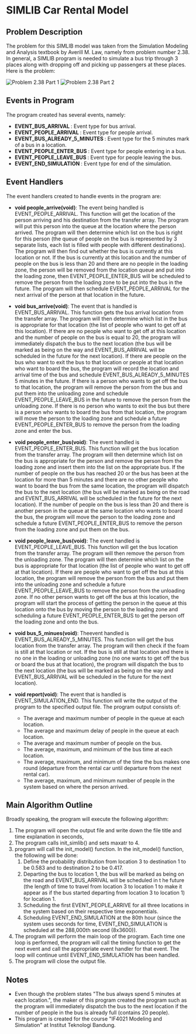 # SIMLIB Car Rental Model
## Problem Description
The problem for this SIMLIB model was taken from the Simulation Modeling and Analysis textbook by Averill M. Law, namely from problem number 2.38. In general, a SIMLIB program is needed to simulate a bus trip through 3 places along with dropping off and picking up passengers at these places. Here is the problem:

![Problem 2.38 Part 1](https://github.com/davidkarelh/Tugas-Besar-1-Pemodelan-dan-Simulasi/blob/main/images/Problem-1.png?raw=true)
![Problem 2.38 Part 2](https://github.com/davidkarelh/Tugas-Besar-1-Pemodelan-dan-Simulasi/blob/main/images/Problem-2.png?raw=true)

## Events in Program
The program created has several events, namely:
- <b>EVENT_BUS_ARRIVAL             </b>: Event type for bus arrival.
- <b>EVENT_PEOPLE_ARRIVAL          </b>: Event type for people arrival.
- <b>EVENT_BUS_ALREADY_5_MINUTES   </b>: Event type for the 5 minutes mark of a bus in a location.
- <b>EVENT_PEOPLE_ENTER_BUS        </b>: Event type for people entering in a bus.
- <b>EVENT_PEOPLE_LEAVE_BUS        </b>: Event type for people leaving the bus.
- <b>EVENT_END_SIMULATION          </b>: Event type for end of the simulation.

## Event Handlers
The event handlers created to handle events in the program are:
- <b>void people_arrive(void)</b>:
The event being handled is EVENT_PEOPLE_ARRIVAL. This function will get the location of the person arriving and his destination from the transfer array. The program will put this person into the queue at the location where the person arrived. The program will then determine which list on the bus is right for this person (the queue of people on the bus is represented by 3 separate lists, each list is filled with people with different destinations). The program will then find out whether the bus is currently at this location or not. If the bus is currently at this location and the number of people on the bus is less than 20 and there are no people in the loading zone, the person will be removed from the location queue and put into the loading zone, then EVENT_PEOPLE_ENTER_BUS will be scheduled to remove the person from the loading zone to be put into the bus in the future. The program will then schedule EVENT_PEOPLE_ARRIVAL for the next arrival of the person at that location in the future.

- <b>void bus_arrive(void)</b>:
The event that is handled is EVENT_BUS_ARRIVAL. This function gets the bus arrival location from the transfer array. The program will then determine which list in the bus is appropriate for that location (the list of people who want to get off at this location). If there are no people who want to get off at this location and the number of people on the bus is equal to 20, the program will immediately dispatch the bus to the next location (the bus will be marked as being on the way and EVENT_BUS_ARRIVAL will be scheduled in the future for the next location). If there are people on the bus who want to exit the bus to that location or people at that location who want to board the bus, the program will record the location and arrival time of the bus and schedule EVENT_BUS_ALREADY_5_MINUTES 5 minutes in the future. If there is a person who wants to get off the bus to that location, the program will remove the person from the bus and put them into the unloading zone and schedule EVENT_PEOPLE_LEAVE_BUS in the future to remove the person from the unloading zone. If there is no person who wants to exit the bus but there is a person who wants to board the bus from that location, the program will move the person to the loading zone and schedule a future EVENT_PEOPLE_ENTER_BUS to remove the person from the loading zone and enter the bus.

- <b>void people_enter_bus(void)</b>:
The event handled is EVENT_PEOPLE_ENTER_BUS. This function will get the bus location from the transfer array. The program will then determine which list on the bus is appropriate for the person and remove the person from the loading zone and insert them into the list on the appropriate bus. If the number of people on the bus has reached 20 or the bus has been at the location for more than 5 minutes and there are no other people who want to board the bus from the same location, the program will dispatch the bus to the next location (the bus will be marked as being on the road and EVENT_BUS_ARRIVAL will be scheduled in the future for the next location). If the number of people on the bus is less than 20 and there is another person in the queue at the same location who wants to board the bus, the program will move the person to the loading zone and schedule a future EVENT_PEOPLE_ENTER_BUS to remove the person from the loading zone and put them on the bus.

- <b>void people_leave_bus(void)</b>:
The event handled is EVENT_PEOPLE_LEAVE_BUS. This function will get the bus location from the transfer array. The program will then remove the person from the unloading zone. The program will then determine which list on the bus is appropriate for that location (the list of people who want to get off at that location). If there are people who want to get off the bus at this location, the program will remove the person from the bus and put them into the unloading zone and schedule a future EVENT_PEOPLE_LEAVE_BUS to remove the person from the unloading zone. If no other person wants to get off the bus at this location, the program will start the process of getting the person in the queue at this location onto the bus by moving the person to the loading zone and scheduling a future EVENT_PEOPLE_ENTER_BUS to get the person off the loading zone and onto the bus.

- <b>void bus_5_minues(void)</b>:
Theevent handled is EVENT_BUS_ALREADY_5_MINUTES. This function will get the bus location from the transfer array. The program will then check if the foam is still at that location or not. If the bus is still at that location and there is no one in the loading or unloading zone (no one wants to get off the bus or board the bus at that location), the program will dispatch the bus to the next location (the bus will be marked as being on the way and EVENT_BUS_ARRIVAL will be scheduled in the future for the next location).

 
- <b>void report(void)</b>:
The event that is handled is EVENT_SIMULATION_END. This function will write the output of the program to the specified output file. The program output consists of:
    - The average and maximum number of people in the queue at each location.
    - The average and maximum delay of people in the queue at each location.
    - The average and maximum number of people on the bus.
    - The average, maximum, and minimum of the bus time at each location.
    - The average, maximum, and minimum of the time the bus makes one round (departure from the rental car until departure from the next rental car).
    - The average, maximum, and minimum number of people in the system based on where the person arrived.
 
## Main Algorithm Outline
Broadly speaking, the program will execute the following algorithm:
1. The program will open the output file and write down the file title and time explanation in seconds,
2. The program calls init_simlib() and sets maxatr to 4.
3.  program will call the init_model() function. In the init_model() function, the following will be done:
    1. Define the probability distribution from location 3 to destination 1 to be 0.583 and to destination 2 to be 0.417.
    2. Departing the bus to location 1, the bus will be marked as being on the road and EVENT_BUS_ARRIVAL will be scheduled in t   he future (the length of time to travel from location 3 to location 1 to make it appear as if the bus started departing from location 3 to location 1) for location 1.
    3. Scheduling the first EVENT_PEOPLE_ARRIVE for all three locations in the system based on their respective time exponentials.
    4. Scheduling EVENT_END_SIMULATION at the 80th hour (since the system uses seconds for time, EVENT_END_SIMULATION is scheduled at the 288,000th second (8x3600)).
4. The program will perform the main loop of the program. Each time one loop is performed, the program will call the timing function to get the next event and call the appropriate event handler for that event. The loop will continue until EVENT_END_SIMULATION has been handled.
5. The program will close the output file.
 
## Notes
- Even though the problem states "The bus always spend 5 minutes at each location.", the maker of this program created the program such as the program will immediately dispatch the bus to the next location if the number of people in the bus is already full (contains 20 people).
- This program is created for the course "IF4021 Modeling and Simulation" at Institut Teknologi Bandung.